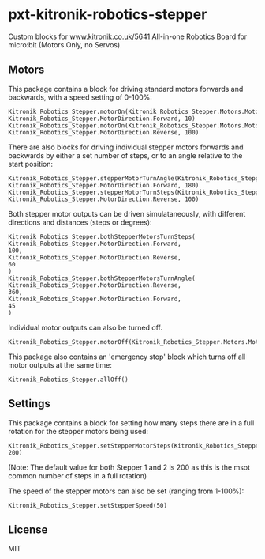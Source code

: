 # pxt-kitronik-robotics-stepper

Custom blocks for www.kitronik.co.uk/5641 All-in-one Robotics Board for micro:bit (Motors Only, no Servos)

## Motors

This package contains a block for driving standard motors forwards and backwards, with a speed setting of 0-100%:
```blocks
Kitronik_Robotics_Stepper.motorOn(Kitronik_Robotics_Stepper.Motors.Motor3, Kitronik_Robotics_Stepper.MotorDirection.Forward, 10)
Kitronik_Robotics_Stepper.motorOn(Kitronik_Robotics_Stepper.Motors.Motor4, Kitronik_Robotics_Stepper.MotorDirection.Reverse, 100)
```
There are also blocks for driving individual stepper motors forwards and backwards by either a set number of steps, or to an angle relative to the start position:
```blocks
Kitronik_Robotics_Stepper.stepperMotorTurnAngle(Kitronik_Robotics_Stepper.StepperMotorList.Stepper1, Kitronik_Robotics_Stepper.MotorDirection.Forward, 180)
Kitronik_Robotics_Stepper.stepperMotorTurnSteps(Kitronik_Robotics_Stepper.StepperMotorList.Stepper1, Kitronik_Robotics_Stepper.MotorDirection.Reverse, 100)
```
Both stepper motor outputs can be driven simulataneously, with different directions and distances (steps or degrees):
```blocks
Kitronik_Robotics_Stepper.bothStepperMotorsTurnSteps(
Kitronik_Robotics_Stepper.MotorDirection.Forward,
100,
Kitronik_Robotics_Stepper.MotorDirection.Reverse,
60
)
Kitronik_Robotics_Stepper.bothStepperMotorsTurnAngle(
Kitronik_Robotics_Stepper.MotorDirection.Reverse,
360,
Kitronik_Robotics_Stepper.MotorDirection.Forward,
45
)
```
Individual motor outputs can also be turned off.
```blocks
Kitronik_Robotics_Stepper.motorOff(Kitronik_Robotics_Stepper.Motors.Motor3)
```
This package also contains an 'emergency stop' block which turns off all motor outputs at the same time:
```blocks
Kitronik_Robotics_Stepper.allOff()
```

## Settings

This package contains a block for setting how many steps there are in a full rotation for the stepper motors being used:
```blocks
Kitronik_Robotics_Stepper.setStepperMotorSteps(Kitronik_Robotics_Stepper.StepperMotorList.Stepper1, 200)
```
(Note: The default value for both Stepper 1 and 2 is 200 as this is the msot common number of steps in a full rotation)

The speed of the stepper motors can also be set (ranging from 1-100%):
```blocks
Kitronik_Robotics_Stepper.setStepperSpeed(50)
```

## License

MIT
